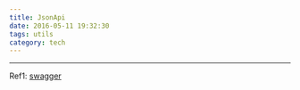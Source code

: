 ```yaml
---
title: JsonApi
date: 2016-05-11 19:32:30
tags: utils
category: tech
---
```



***
Ref1: [swagger](http://jsonapi.org/)